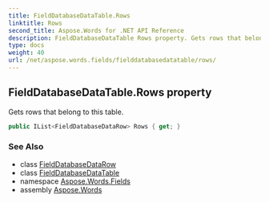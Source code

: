 ```yaml
---
title: FieldDatabaseDataTable.Rows
linktitle: Rows
second_title: Aspose.Words for .NET API Reference
description: FieldDatabaseDataTable Rows property. Gets rows that belong to this table in C#.
type: docs
weight: 40
url: /net/aspose.words.fields/fielddatabasedatatable/rows/
---
```

## FieldDatabaseDataTable.Rows property

Gets rows that belong to this table.

```csharp
public IList<FieldDatabaseDataRow> Rows { get; }
```

### See Also

* class [FieldDatabaseDataRow](../../fielddatabasedatarow/)
* class [FieldDatabaseDataTable](../)
* namespace [Aspose.Words.Fields](../../fielddatabasedatatable/)
* assembly [Aspose.Words](../../../)
